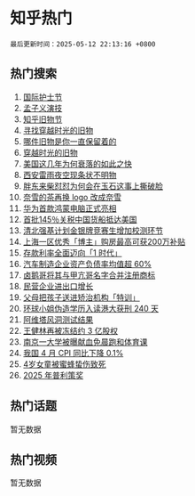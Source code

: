 # 知乎热门

`最后更新时间：2025-05-12 22:13:16 +0800`

## 热门搜索

1. [国际护士节](https://www.zhihu.com/search?q=%E5%9B%BD%E9%99%85%E6%8A%A4%E5%A3%AB%E8%8A%82)
1. [孟子义演技](https://www.zhihu.com/search?q=%E5%AD%9F%E5%AD%90%E4%B9%89%E6%BC%94%E6%8A%80)
1. [知乎旧物节](https://www.zhihu.com/search?q=%E7%9F%A5%E4%B9%8E%E6%97%A7%E7%89%A9%E8%8A%82)
1. [寻找穿越时光的旧物](https://www.zhihu.com/search?q=%E5%AF%BB%E6%89%BE%E7%A9%BF%E8%B6%8A%E6%97%B6%E5%85%89%E7%9A%84%E6%97%A7%E7%89%A9)
1. [哪件旧物是你一直保留着的](https://www.zhihu.com/search?q=%E5%93%AA%E4%BB%B6%E6%97%A7%E7%89%A9%E6%98%AF%E4%BD%A0%E4%B8%80%E7%9B%B4%E4%BF%9D%E7%95%99%E7%9D%80%E7%9A%84)
1. [穿越时光的旧物](https://www.zhihu.com/search?q=%E7%A9%BF%E8%B6%8A%E6%97%B6%E5%85%89%E7%9A%84%E6%97%A7%E7%89%A9)
1. [美国这几年为何衰落的如此之快](https://www.zhihu.com/search?q=%E7%BE%8E%E5%9B%BD%E8%BF%99%E5%87%A0%E5%B9%B4%E4%B8%BA%E4%BD%95%E8%A1%B0%E8%90%BD%E7%9A%84%E5%A6%82%E6%AD%A4%E4%B9%8B%E5%BF%AB)
1. [西安雷雨夜空现条状不明物](https://www.zhihu.com/search?q=%E8%A5%BF%E5%AE%89%E9%9B%B7%E9%9B%A8%E5%A4%9C%E7%A9%BA%E7%8E%B0%E6%9D%A1%E7%8A%B6%E4%B8%8D%E6%98%8E%E7%89%A9)
1. [胖东来柴怼怼为何会在玉石这事上撕破脸](https://www.zhihu.com/search?q=%E8%83%96%E4%B8%9C%E6%9D%A5%E6%9F%B4%E6%80%BC%E6%80%BC%E4%B8%BA%E4%BD%95%E4%BC%9A%E5%9C%A8%E7%8E%89%E7%9F%B3%E8%BF%99%E4%BA%8B%E4%B8%8A%E6%92%95%E7%A0%B4%E8%84%B8)
1. [奈雪的茶再换 logo 改成奈雪](https://www.zhihu.com/search?q=%E5%A5%88%E9%9B%AA%E7%9A%84%E8%8C%B6%E5%86%8D%E6%8D%A2%20logo%20%E6%94%B9%E6%88%90%E5%A5%88%E9%9B%AA)
1. [华为首款鸿蒙电脑正式亮相](https://www.zhihu.com/search?q=%E5%8D%8E%E4%B8%BA%E9%A6%96%E6%AC%BE%E9%B8%BF%E8%92%99%E7%94%B5%E8%84%91%E6%AD%A3%E5%BC%8F%E4%BA%AE%E7%9B%B8)
1. [首批145％关税中国货船抵达美国](https://www.zhihu.com/search?q=%E9%A6%96%E6%89%B9145%EF%BC%85%E5%85%B3%E7%A8%8E%E4%B8%AD%E5%9B%BD%E8%B4%A7%E8%88%B9%E6%8A%B5%E8%BE%BE%E7%BE%8E%E5%9B%BD)
1. [清北强基计划金银牌竞赛生增加校测环节](https://www.zhihu.com/search?q=%E6%B8%85%E5%8C%97%E5%BC%BA%E5%9F%BA%E8%AE%A1%E5%88%92%E9%87%91%E9%93%B6%E7%89%8C%E7%AB%9E%E8%B5%9B%E7%94%9F%E5%A2%9E%E5%8A%A0%E6%A0%A1%E6%B5%8B%E7%8E%AF%E8%8A%82)
1. [上海一区优秀「博主」购房最高可获200万补贴](https://www.zhihu.com/search?q=%E4%B8%8A%E6%B5%B7%E4%B8%80%E5%8C%BA%E4%BC%98%E7%A7%80%E3%80%8C%E5%8D%9A%E4%B8%BB%E3%80%8D%E8%B4%AD%E6%88%BF%E6%9C%80%E9%AB%98%E5%8F%AF%E8%8E%B7200%E4%B8%87%E8%A1%A5%E8%B4%B4)
1. [存款利率全面迈向「1 时代」](https://www.zhihu.com/search?q=%E5%AD%98%E6%AC%BE%E5%88%A9%E7%8E%87%E5%85%A8%E9%9D%A2%E8%BF%88%E5%90%91%E3%80%8C1%20%E6%97%B6%E4%BB%A3%E3%80%8D)
1. [汽车制造企业资产负债率均值超 60%](https://www.zhihu.com/search?q=%E6%B1%BD%E8%BD%A6%E5%88%B6%E9%80%A0%E4%BC%81%E4%B8%9A%E8%B5%84%E4%BA%A7%E8%B4%9F%E5%80%BA%E7%8E%87%E5%9D%87%E5%80%BC%E8%B6%85%2060%25)
1. [卤鹅哥将其与甲亢哥名字合并注册商标](https://www.zhihu.com/search?q=%E5%8D%A4%E9%B9%85%E5%93%A5%E5%B0%86%E5%85%B6%E4%B8%8E%E7%94%B2%E4%BA%A2%E5%93%A5%E5%90%8D%E5%AD%97%E5%90%88%E5%B9%B6%E6%B3%A8%E5%86%8C%E5%95%86%E6%A0%87)
1. [民营企业进出口增长](https://www.zhihu.com/search?q=%E6%B0%91%E8%90%A5%E4%BC%81%E4%B8%9A%E8%BF%9B%E5%87%BA%E5%8F%A3%E5%A2%9E%E9%95%BF)
1. [父母把孩子送进矫治机构「特训」](https://www.zhihu.com/search?q=%E7%88%B6%E6%AF%8D%E6%8A%8A%E5%AD%A9%E5%AD%90%E9%80%81%E8%BF%9B%E7%9F%AB%E6%B2%BB%E6%9C%BA%E6%9E%84%E3%80%8C%E7%89%B9%E8%AE%AD%E3%80%8D)
1. [环球小姐伪造学历入读港大获刑 240 天](https://www.zhihu.com/search?q=%E7%8E%AF%E7%90%83%E5%B0%8F%E5%A7%90%E4%BC%AA%E9%80%A0%E5%AD%A6%E5%8E%86%E5%85%A5%E8%AF%BB%E6%B8%AF%E5%A4%A7%E8%8E%B7%E5%88%91%20240%20%E5%A4%A9)
1. [阿维塔风洞测试结果](https://www.zhihu.com/search?q=%E9%98%BF%E7%BB%B4%E5%A1%94%E9%A3%8E%E6%B4%9E%E6%B5%8B%E8%AF%95%E7%BB%93%E6%9E%9C)
1. [王健林再被冻结约 3 亿股权](https://www.zhihu.com/search?q=%E7%8E%8B%E5%81%A5%E6%9E%97%E5%86%8D%E8%A2%AB%E5%86%BB%E7%BB%93%E7%BA%A6%203%20%E4%BA%BF%E8%82%A1%E6%9D%83)
1. [南京一大学被曝献血免晨跑和体育课](https://www.zhihu.com/search?q=%E5%8D%97%E4%BA%AC%E4%B8%80%E5%A4%A7%E5%AD%A6%E8%A2%AB%E6%9B%9D%E7%8C%AE%E8%A1%80%E5%85%8D%E6%99%A8%E8%B7%91%E5%92%8C%E4%BD%93%E8%82%B2%E8%AF%BE)
1. [我国 4 月 CPI 同比下降 0.1%](https://www.zhihu.com/search?q=%E6%88%91%E5%9B%BD%204%20%E6%9C%88%20CPI%20%E5%90%8C%E6%AF%94%E4%B8%8B%E9%99%8D%200.1%25)
1. [4岁女童被蜜蜂蛰伤致死](https://www.zhihu.com/search?q=4%E5%B2%81%E5%A5%B3%E7%AB%A5%E8%A2%AB%E8%9C%9C%E8%9C%82%E8%9B%B0%E4%BC%A4%E8%87%B4%E6%AD%BB)
1. [2025 年普利策奖](https://www.zhihu.com/search?q=2025%20%E5%B9%B4%E6%99%AE%E5%88%A9%E7%AD%96%E5%A5%96)

## 热门话题

暂无数据

## 热门视频

暂无数据